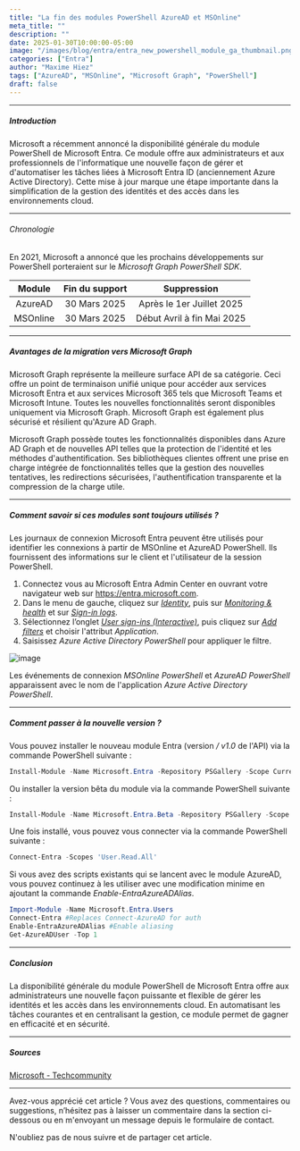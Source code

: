 ```yaml
---
title: "La fin des modules PowerShell AzureAD et MSOnline"
meta_title: ""
description: ""
date: 2025-01-30T10:00:00-05:00
image: "/images/blog/entra/entra_new_powershell_module_ga_thumbnail.png"
categories: ["Entra"]
author: "Maxime Hiez"
tags: ["AzureAD", "MSOnline", "Microsoft Graph", "PowerShell"]
draft: false
---
```

---

##### Introduction
Microsoft a récemment annoncé la disponibilité générale du module PowerShell de Microsoft Entra. Ce module offre aux administrateurs et aux professionnels de l'informatique une nouvelle façon de gérer et d'automatiser les tâches liées à Microsoft Entra ID (anciennement Azure Active Directory). Cette mise à jour marque une étape importante dans la simplification de la gestion des identités et des accès dans les environnements cloud.

---

###### Chronologie
En 2021, Microsoft a annoncé que les prochains développements sur PowerShell porteraient sur le *Microsoft Graph PowerShell SDK*.

|   Module   | Fin du support |        Suppression         |
| :--------: | :------------: | :------------------------: |
| AzureAD    | 30 Mars 2025   | Après le 1er Juillet 2025  |
| MSOnline   | 30 Mars 2025   | Début Avril à fin Mai 2025 |

---

##### Avantages de la migration vers Microsoft Graph 
Microsoft Graph représente la meilleure surface API de sa catégorie. Ceci offre un point de terminaison unifié unique pour accéder aux services Microsoft Entra et aux services Microsoft 365 tels que Microsoft Teams et Microsoft Intune. Toutes les nouvelles fonctionnalités seront disponibles uniquement via Microsoft Graph. Microsoft Graph est également plus sécurisé et résilient qu'Azure AD Graph.

Microsoft Graph possède toutes les fonctionnalités disponibles dans Azure AD Graph et de nouvelles API telles que la protection de l'identité et les méthodes d'authentification. Ses bibliothèques clientes offrent une prise en charge intégrée de fonctionnalités telles que la gestion des nouvelles tentatives, les redirections sécurisées, l'authentification transparente et la compression de la charge utile.

---

##### Comment savoir si ces modules sont toujours utilisés ?
Les journaux de connexion Microsoft Entra peuvent être utilisés pour identifier les connexions à partir de MSOnline et AzureAD PowerShell. Ils fournissent des informations sur le client et l'utilisateur de la session PowerShell.

1. Connectez vous au Microsoft Entra Admin Center en ouvrant votre navigateur web sur https://entra.microsoft.com.
2. Dans le menu de gauche, cliquez sur *<u>Identity</u>*, puis sur *<u>Monitoring & health</u>* et sur *<u>Sign-in logs</u>*.
3. Sélectionnez l’onglet *<u>User sign-ins (Interactive)</u>*, puis cliquez sur *<u>Add filters</u>* et choisir l'attribut *Application*.
4. Saisissez *Azure Active Directory PowerShell* pour appliquer le filtre.

![image](/images/blog/entra/entra_new_powershell_module_ga_001.png)

Les événements de connexion *MSOnline PowerShell* et *AzureAD PowerShell* apparaissent avec le nom de l'application *Azure Active Directory PowerShell*.

---

##### Comment passer à la nouvelle version ?
Vous pouvez installer le nouveau module Entra (version */ v1.0* de l'API) via la commande PowerShell suivante :
```powershell
Install-Module -Name Microsoft.Entra -Repository PSGallery -Scope CurrentUser -Force -AllowClobber 
```

Ou installer la version bêta du module via la commande PowerShell suivante :
```powershell
Install-Module -Name Microsoft.Entra.Beta -Repository PSGallery -Scope CurrentUser -Force -AllowClobber 
```

Une fois installé, vous pouvez vous connecter via la commande PowerShell suivante :
```powershell
Connect-Entra -Scopes 'User.Read.All'
```

Si vous avez des scripts existants qui se lancent avec le module AzureAD, vous pouvez continuez à les utiliser avec une modification minime en ajoutant la commande *Enable-EntraAzureADAlias*.
```powershell
Import-Module -Name Microsoft.Entra.Users
Connect-Entra #Replaces Connect-AzureAD for auth
Enable-EntraAzureADAlias #Enable aliasing
Get-AzureADUser -Top 1
```

---

##### Conclusion
La disponibilité générale du module PowerShell de Microsoft Entra offre aux administrateurs une nouvelle façon puissante et flexible de gérer les identités et les accès dans les environnements cloud. En automatisant les tâches courantes et en centralisant la gestion, ce module permet de gagner en efficacité et en sécurité.

---

##### Sources
[Microsoft - Techcommunity](https://techcommunity.microsoft.com/blog/microsoft-entra-blog/microsoft-entra-powershell-module-now-generally-available/4365718)

---


Avez-vous apprécié cet article ? Vous avez des questions, commentaires ou suggestions, n’hésitez pas à laisser un commentaire dans la section ci-dessous ou en m'envoyant un message depuis le formulaire de contact.

N'oubliez pas de nous suivre et de partager cet article.